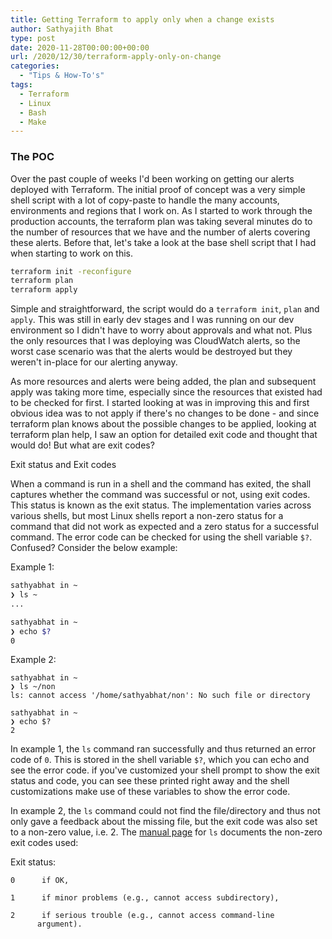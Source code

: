 ```yaml
---
title: Getting Terraform to apply only when a change exists
author: Sathyajith Bhat
type: post
date: 2020-11-28T00:00:00+00:00
url: /2020/12/30/terraform-apply-only-on-change
categories:
  - "Tips & How-To's"
tags:
  - Terraform
  - Linux
  - Bash
  - Make
---
```


### The POC

Over the past couple of weeks I'd been working on getting our alerts deployed with Terraform. The initial proof of concept was a very simple shell script with a lot of copy-paste to handle the many accounts, environments and regions that I work on. As I started to work through the production accounts, the terraform plan was taking several minutes do to the number of resources that we have and the number of alerts covering these alerts. Before that, let's take a look at the base shell script that I had when starting to work on this. 

```bash
terraform init -reconfigure
terraform plan
terraform apply
```


Simple and straightforward, the script would do a `terraform init`, `plan` and `apply`. This was still in early dev stages and I was running on our dev environment so I didn't have to worry about approvals and what not. Plus the only resources that I was deploying was CloudWatch alerts, so the worst case scenario was that the alerts would be destroyed but they weren't in-place for our alerting anyway.

As more resources and alerts were being added, the plan and subsequent apply was taking more time, especially since the resources that existed had to be checked for first. I started looking at was in improving this and first obvious idea was to not apply if there's no changes to be done - and since terraform plan knows about the possible changes to be applied, looking at terraform plan help, I saw an option for detailed exit code and thought that would do! But what are exit codes?

Exit status and Exit codes

When a command is run in a shell and the command has exited, the shall captures whether the command was successful or not, using exit codes. This status is known as the exit status. The implementation varies across various shells, but most Linux shells report a non-zero status for a command that did not work as expected and a zero status for a successful command. The error code can be checked for using the shell variable `$?`. Confused? Consider the below example:

Example 1: 
```bash
sathyabhat in ~
❯ ls ~
...

sathyabhat in ~
❯ echo $?
0
```

Example 2:
```
sathyabhat in ~
❯ ls ~/non
ls: cannot access '/home/sathyabhat/non': No such file or directory

sathyabhat in ~
❯ echo $?
2
```

In example 1, the `ls` command ran successfully and thus returned an error code of `0`. This is stored in the shell variable `$?`, which you can echo and see the error code. if you've customized your shell prompt to show the exit status and code, you can see these printed right away and the shell customizations make use of these variables to show the error code.

In example 2, the `ls` command could not find the file/directory and thus not only gave a feedback about the missing file, but the exit code was also set to a non-zero value, i.e. 2. The [manual page](https://man7.org/linux/man-pages/man1/ls.1.html) for `ls` documents the non-zero exit codes used:


Exit status:

    0      if OK,

    1      if minor problems (e.g., cannot access subdirectory),

    2      if serious trouble (e.g., cannot access command-line
          argument).


